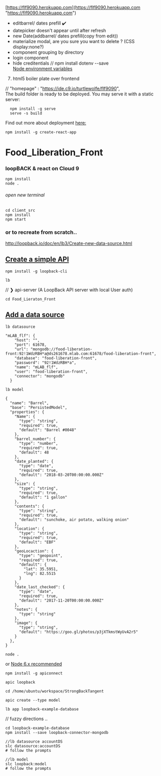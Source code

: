 [https://flf9090.herokuapp.com](https://flf9090.herokuapp.com "https://flf9090.herokuapp.com")  

+ editbarrel/ dates prefill :heavy_check_mark:  
+ datepicker doesn't appear until after refresh
+ new Date(addbarrel/ dates prefill(copy from edit))
+ materialize modal, are you sure you want to delete ? (CSS display:none?)
+ component grouping by directory
+ login component
+ hide creditentials  //  npm install dotenv --save  
[Node environment variables](https://codeburst.io/how-to-easily-set-up-node-environment-variables-in-your-js-application-d06740f9b9bd "How to (easily) set up Node environment variables in your JS application")  
7. html5 boiler plate over frontend   

//  "homepage" : "https://ide.c9.io/turtlewolfe/flf9090",  
The build folder is ready to be deployed.
You may serve it with a static server:
```
  npm install -g serve
  serve -s build
```
Find out more about deployment [here:](http://bit.ly/2vY88Kr)  
```
npm install -g create-react-app
```

# Food_Liberation_Front  
### loopBACK &amp; react on Cloud 9  
```
npm install
node .
```
###### open new terminal
```
cd client_src
npm install
npm start
```
### or to recreate from scratch.. 
http://loopback.io/doc/en/lb3/Create-new-data-source.html  
## [Create a simple API](http://loopback.io/doc/en/lb3/Create-a-simple-API.html "Use the application generator tool to quickly create a LoopBack application, data sources, and models.")  
```
npm install -g loopback-cli
```
```
lb
```
//  ❯     api-server (A LoopBack API server with local User auth)
```
cd Food_Lieraton_Front
```

## [Add a data source](http://loopback.io/doc/en/lb3/Connect-your-API-to-a-data-source.html#add-a-data-source "LoopBack enables you to easily persist your data model to a variety of data sources without having to write code.")
```
lb datasource  
```
```
"mLAB_flf": {
    "host": "",
    "port": 61678,
    "url": "mongodb://food-liberation-front:92!1WdzRBH*a@ds261678.mlab.com:61678/food-liberation-front",
    "database": "food-liberation-front",
    "password": "92!1WdzRBH*a",
    "name": "mLAB_flf",
    "user": "food-liberation-front",
    "connector": "mongodb"
  }  
```
```
lb model
```
```
{
  "name": "Barrel",
  "base": "PersistedModel",
  "properties": {
    "Name": {
      "type": "string",
      "required": true,
      "default": "Barrel #0048"
    },
    "barrel_number": {
      "type": "number",
      "required": true,
      "default": 48
    },
    "date_planted": {
      "type": "date",
      "required": true,
      "default": "2018-03-20T00:00:00.000Z"
    },
    "size": {
      "type": "string",
      "required": true,
      "default": "1 gallon"
    },
    "contents": {
      "type": "string",
      "required": true,
      "default": "sunchoke, air potato, walking onion"
    },
    "location": {
      "type": "string",
      "required": true,
      "default": "EBF"
    },
    "geoLocaction": {
      "type": "geopoint",
      "required": true,
      "default": {
        "lat": 35.5951,
        "lng": 82.5515
      }
    },
    "date_last_checked": {
      "type": "date",
      "required": true,
      "default": "2017-11-20T00:00:00.000Z"
    },
    "notes": {
      "type": "string"
    },
    "image": {
      "type": "string",
      "default": "https://goo.gl/photos/p3jXTkmstWyUvA2r5"
    }
  },
}

```
```
node .
```

or [Node 6.x recommended](http://www.ibm.com/support/knowledgecenter/SSFS6T/com.ibm.apic.toolkit.doc/tapim_cli_install.html "Installing the API Connect Developer Toolkit")  

```
npm install -g apiconnect    

```
```
apic loopback
```
```
cd /home/ubuntu/workspace/StrongBackTangent
```
```
apic create --type model
```

```
lb app loopback-example-database  
```



// fuzzy directions ..




```
cd loopback-example-database  
npm install --save loopback-connector-mongodb  
```
```
//lb datasource accountDS
slc datasource:accountDS
# follow the prompts 
```
```
//lb model
slc loopback:model
# follow the prompts 
```
